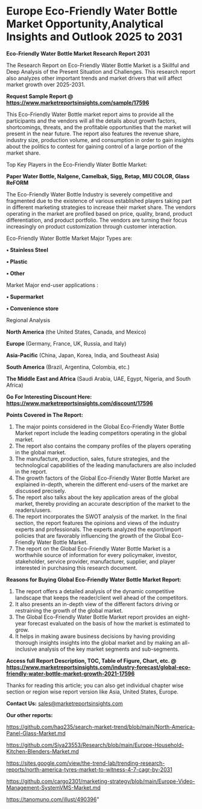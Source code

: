 # Europe Eco-Friendly Water Bottle Market Opportunity,Analytical Insights and Outlook 2025 to 2031

<strong>Eco-Friendly Water Bottle Market Research Report 2031</strong>

The Research Report on Eco-Friendly Water Bottle Market is a Skillful and Deep Analysis of the Present Situation and Challenges. This research report also analyzes other important trends and market drivers that will affect market growth over 2025-2031.

<strong>Request Sample Report @ <a href=https://www.marketreportsinsights.com/sample/17596>https://www.marketreportsinsights.com/sample/17596</a></strong>

This Eco-Friendly Water Bottle market report aims to provide all the participants and the vendors will all the details about growth factors, shortcomings, threats, and the profitable opportunities that the market will present in the near future. The report also features the revenue share, industry size, production volume, and consumption in order to gain insights about the politics to contest for gaining control of a large portion of the market share.

Top Key Players in the Eco-Friendly Water Bottle Market:

<strong>Paper Water Bottle, Nalgene, Camelbak, Sigg, Retap, MIU COLOR, Glass ReFORM</strong>

The Eco-Friendly Water Bottle Industry is severely competitive and fragmented due to the existence of various established players taking part in different marketing strategies to increase their market share. The vendors operating in the market are profiled based on price, quality, brand, product differentiation, and product portfolio. The vendors are turning their focus increasingly on product customization through customer interaction.

Eco-Friendly Water Bottle Market Major Types are:

<strong>• Stainless Steel

• Plastic

• Other</strong>

Market Major end-user applications :

<strong>• Supermarket

• Convenience store</strong>

Regional Analysis

</u><strong><b>North America</b></strong> (the United States, Canada, and Mexico)

<strong><b>Europe </b></strong>(Germany, France, UK, Russia, and Italy)

<strong><b>Asia-Pacific</b></strong> (China, Japan, Korea, India, and Southeast Asia)

<strong><b>South America</b></strong> (Brazil, Argentina, Colombia, etc.)

<strong><b>The Middle East and Africa</b></strong> (Saudi Arabia, UAE, Egypt, Nigeria, and South Africa)

<strong>Go For Interesting Discount Here: <a href=https://www.marketreportsinsights.com/discount/17596>https://www.marketreportsinsights.com/discount/17596</a></strong>

<strong>Points Covered in The Report:</strong>
<ol>
  <li>The major points considered in the Global Eco-Friendly Water Bottle Market report include the leading competitors operating in the global market.</li>
  <li>The report also contains the company profiles of the players operating in the global market.</li>
  <li>The manufacture, production, sales, future strategies, and the technological capabilities of the leading manufacturers are also included in the report.</li>
  <li>The growth factors of the Global Eco-Friendly Water Bottle Market are explained in-depth, wherein the different end-users of the market are discussed precisely.</li>
  <li>The report also talks about the key application areas of the global market, thereby providing an accurate description of the market to the readers/users.</li>
  <li>The report incorporates the SWOT analysis of the market. In the final section, the report features the opinions and views of the industry experts and professionals. The experts analyzed the export/import policies that are favorably influencing the growth of the Global Eco-Friendly Water Bottle Market.</li>
  <li>The report on the Global Eco-Friendly Water Bottle Market is a worthwhile source of information for every policymaker, investor, stakeholder, service provider, manufacturer, supplier, and player interested in purchasing this research document.</li>
</ol>
<strong>Reasons for Buying Global Eco-Friendly Water Bottle Market Report:</strong>

<ol>
  <li>The report offers a detailed analysis of the dynamic competitive landscape that keeps the reader/client well ahead of the competitors.</li>
  <li>It also presents an in-depth view of the different factors driving or restraining the growth of the global market.</li>
  <li>The Global Eco-Friendly Water Bottle Market report provides an eight-year forecast evaluated on the basis of how the market is estimated to grow.</li>
  <li>It helps in making aware business decisions by having providing thorough insights insights into the global market and by making an all-inclusive analysis of the key market segments and sub-segments.</li>
</ol>
<strong>Access full Report Description, TOC, Table of Figure, Chart, etc. @ <a href=https://www.marketreportsinsights.com/industry-forecast/global-eco-friendly-water-bottle-market-growth-2021-17596>https://www.marketreportsinsights.com/industry-forecast/global-eco-friendly-water-bottle-market-growth-2021-17596</a></strong>


Thanks for reading this article; you can also get individual chapter wise section or region wise report version like Asia, United States, Europe.

<strong>Contact Us:</strong>
sales@marketreportsinsights.com

<strong>Our other reports:</strong>

<a href=https://github.com/haq235/search-market-trend/blob/main/North-America-Panel-Glass-Market.md>https://github.com/haq235/search-market-trend/blob/main/North-America-Panel-Glass-Market.md</a>

<a href=https://github.com/Siya23553/Research/blob/main/Europe-Household-Kitchen-Blenders-Market.md>https://github.com/Siya23553/Research/blob/main/Europe-Household-Kitchen-Blenders-Market.md</a>

<a href=https://sites.google.com/view/the-trend-lab/trending-research-reports/north-america-tyres-market-to-witness-4-7-cagr-by-2031>https://sites.google.com/view/the-trend-lab/trending-research-reports/north-america-tyres-market-to-witness-4-7-cagr-by-2031</a>

<a href=https://github.com/cargo2301/marketing-strategy/blob/main/Europe-Video-Management-SystemVMS-Market.md>https://github.com/cargo2301/marketing-strategy/blob/main/Europe-Video-Management-SystemVMS-Market.md</a>

<a href=https://tanomuno.com/illust/490396>https://tanomuno.com/illust/490396</a>"
